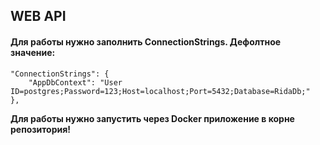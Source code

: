 ## WEB API

#### Для работы нужно заполнить ConnectionStrings. Дефолтное значение:

```
"ConnectionStrings": {
    "AppDbContext": "User ID=postgres;Password=123;Host=localhost;Port=5432;Database=RidaDb;"
},
```

**Для работы нужно запустить через Docker приложение в корне репозитория!**
